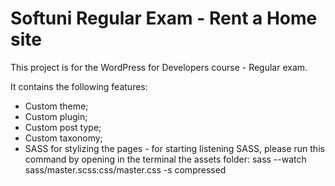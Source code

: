 # Softuni Regular Exam - Rent a Home site

This project is for the WordPress for Developers course - Regular exam.

It contains the following features: 
- Custom theme;
- Custom plugin;
- Custom post type;
- Custom taxonomy;
- SASS for stylizing the pages - for starting listening SASS, please run this command by opening in the terminal the assets folder: sass --watch sass/master.scss:css/master.css -s compressed